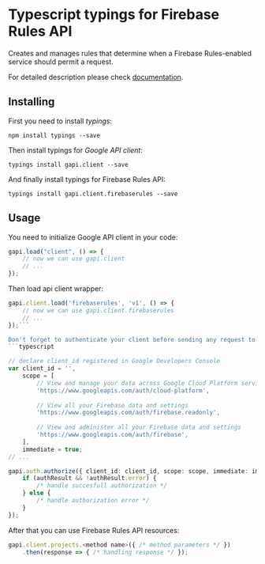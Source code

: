 # Typescript typings for Firebase Rules API
Creates and manages rules that determine when a Firebase Rules-enabled service should permit a request.

For detailed description please check [documentation](https://firebase.google.com/docs/storage/security).

## Installing

First you need to install *typings*:
```
npm install typings --save 
```

Then install typings for *Google API client*:
```
typings install gapi.client --save 
```

And finally install typings for Firebase Rules API:
```
typings install gapi.client.firebaserules --save 
```

## Usage

You need to initialize Google API client in your code:
```typescript
gapi.load("client", () => { 
    // now we can use gapi.client
    // ... 
});
```

Then load api client wrapper:
```typescript
gapi.client.load('firebaserules', 'v1', () => {
    // now we can use gapi.client.firebaserules
    // ... 
});```

Don't forget to authenticate your client before sending any request to resources:
```typescript

// declare client_id registered in Google Developers Console
var client_id = '',
    scope = [     
        // View and manage your data across Google Cloud Platform services
        'https://www.googleapis.com/auth/cloud-platform',
    
        // View all your Firebase data and settings
        'https://www.googleapis.com/auth/firebase.readonly',
    
        // View and administer all your Firebase data and settings
        'https://www.googleapis.com/auth/firebase',
    ],
    immediate = true;
// ...

gapi.auth.authorize({ client_id: client_id, scope: scope, immediate: immediate }, authResult => {
    if (authResult && !authResult.error) {
        /* handle succesfull authorization */
    } else {
        /* handle authorization error */
    }
});            
```

After that you can use Firebase Rules API resources:

```typescript
gapi.client.projects.<method name>({ /* method parameters */ })
    .then(response => { /* handling response */ });
```